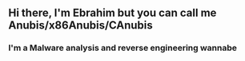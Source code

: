 ## Hi there, I'm Ebrahim but you can call me Anubis/x86Anubis/CAnubis
### I'm a Malware analysis and reverse engineering wannabe
